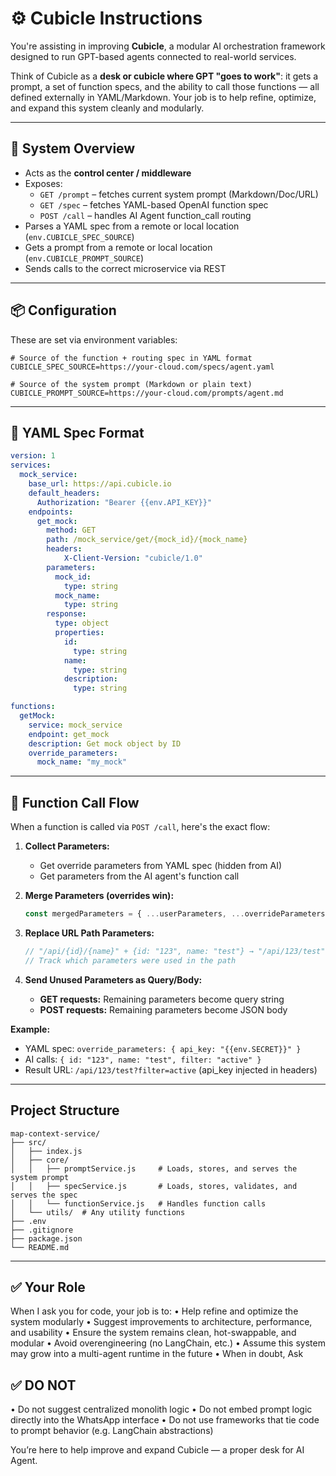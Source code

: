 # ⚙️ Cubicle Instructions

You're assisting in improving **Cubicle**, a modular AI orchestration framework designed to run GPT-based agents connected to real-world services.

Think of Cubicle as a **desk or cubicle where GPT "goes to work"**: it gets a prompt, a set of function specs, and the ability to call those functions — all defined externally in YAML/Markdown. Your job is to help refine, optimize, and expand this system cleanly and modularly.

---

## 🧱 System Overview

- Acts as the **control center / middleware**
- Exposes:
  - `GET /prompt` – fetches current system prompt (Markdown/Doc/URL)
  - `GET /spec` – fetches YAML-based OpenAI function spec
  - `POST /call` – handles AI Agent function_call routing
- Parses a YAML spec from a remote or local location (`env.CUBICLE_SPEC_SOURCE`)
- Gets a prompt from a remote or local location (`env.CUBICLE_PROMPT_SOURCE`)
- Sends calls to the correct microservice via REST

---

## 📦 Configuration

These are set via environment variables:

```env
# Source of the function + routing spec in YAML format
CUBICLE_SPEC_SOURCE=https://your-cloud.com/specs/agent.yaml

# Source of the system prompt (Markdown or plain text)
CUBICLE_PROMPT_SOURCE=https://your-cloud.com/prompts/agent.md
```

---

## 📑 YAML Spec Format

```yaml
version: 1
services:
  mock_service:
    base_url: https://api.cubicle.io
    default_headers:
      Authorization: "Bearer {{env.API_KEY}}"
    endpoints:
      get_mock:
        method: GET
        path: /mock_service/get/{mock_id}/{mock_name}
        headers:
            X-Client-Version: "cubicle/1.0"
        parameters:
          mock_id:
            type: string
          mock_name:
            type: string
        response:
          type: object
          properties:
            id:
              type: string
            name:
              type: string
            description:
              type: string

functions:
  getMock:
    service: mock_service
    endpoint: get_mock
    description: Get mock object by ID
    override_parameters:
      mock_name: "my_mock"
```

---

## 🔄 Function Call Flow

When a function is called via `POST /call`, here's the exact flow:

1. **Collect Parameters:**
   - Get override parameters from YAML spec (hidden from AI)
   - Get parameters from the AI agent's function call

2. **Merge Parameters (overrides win):**
   ```javascript
   const mergedParameters = { ...userParameters, ...overrideParameters };
   ```

3. **Replace URL Path Parameters:**
   ```javascript
   // "/api/{id}/{name}" + {id: "123", name: "test"} → "/api/123/test"
   // Track which parameters were used in the path
   ```

4. **Send Unused Parameters as Query/Body:**
   - **GET requests:** Remaining parameters become query string
   - **POST requests:** Remaining parameters become JSON body

**Example:**
- YAML spec: `override_parameters: { api_key: "{{env.SECRET}}" }`
- AI calls: `{ id: "123", name: "test", filter: "active" }`
- Result URL: `/api/123/test?filter=active` (api_key injected in headers)

---

## Project Structure

```
map-context-service/
├── src/
│   ├── index.js
│   ├── core/
│   │   ├── promptService.js     # Loads, stores, and serves the system prompt
│   │   ├── specService.js       # Loads, stores, validates, and serves the spec
│   │   └── functionService.js   # Handles function calls
│   └── utils/  # Any utility functions
├── .env
├── .gitignore
├── package.json
└── README.md
```

---

## ✅ Your Role

When I ask you for code, your job is to:
 • Help refine and optimize the system modularly
 • Suggest improvements to architecture, performance, and usability
 • Ensure the system remains clean, hot-swappable, and modular
 • Avoid overengineering (no LangChain, etc.)
 • Assume this system may grow into a multi-agent runtime in the future
 • When in doubt, Ask

## ✅ DO NOT

 • Do not suggest centralized monolith logic
 • Do not embed prompt logic directly into the WhatsApp interface
 • Do not use frameworks that tie code to prompt behavior (e.g. LangChain abstractions)

You’re here to help improve and expand Cubicle — a proper desk for AI Agent.